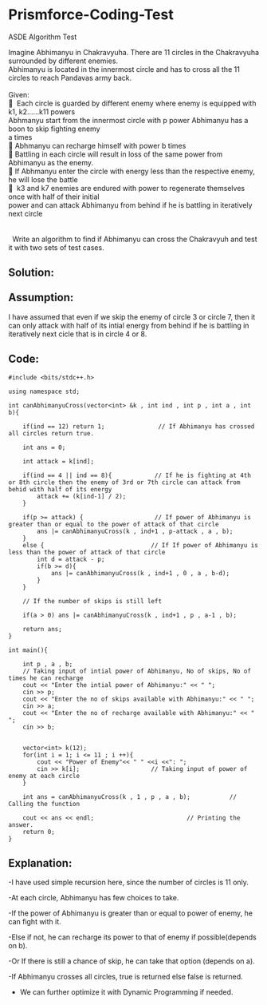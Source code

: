 # Prismforce-Coding-Test

ASDE Algorithm Test

Imagine Abhimanyu in Chakravyuha. There are 11 circles in the Chakravyuha surrounded by different enemies.<br>
Abhimanyu is located in the innermost circle and has to cross all the 11 circles to reach Pandavas army back. <br>
<br>
Given:<br>
  Each circle is guarded by different enemy where enemy is equipped with k1, k2……k11 powers<br>
Abhmanyu start from the innermost circle with p power Abhimanyu has a boon to skip fighting enemy<br>
a times <br>
 Abhmanyu can recharge himself with power b times <br>
 Battling in each circle will result in loss of the same power from Abhimanyu as the enemy. <br>
 If Abhmanyu enter the circle with energy less than the respective enemy, he will lose the battle<br>
  k3 and k7 enemies are endured with power to regenerate themselves once with half of their initial<br>
power and can attack Abhimanyu from behind if he is battling in iteratively next circle <br>
<br>
<br>
 
Write an algorithm to find if Abhimanyu can cross the Chakravyuh and test it with two sets of test cases.<br>

Solution:<br>
<br>
Assumption:<br>
-
I have assumed that even if we skip the enemy of circle 3 or circle 7, then it can only attack with half of its intial energy from behind if he is battling in iteratively next cicle that is in circle 4 or 8.<br>

Code:<br>
-
```
#include <bits/stdc++.h>

using namespace std;

int canAbhimanyuCross(vector<int> &k , int ind , int p , int a , int b){

    if(ind == 12) return 1;               // If Abhimanyu has crossed all circles return true.
    
    int ans = 0;

    int attack = k[ind];

    if(ind == 4 || ind == 8){            // If he is fighting at 4th or 8th circle then the enemy of 3rd or 7th circle can attack from behid with half of its energy
        attack += (k[ind-1] / 2);
    }

    if(p >= attack) {                    // If power of Abhimanyu is greater than or equal to the power of attack of that circle
        ans |= canAbhimanyuCross(k , ind+1 , p-attack , a , b);
    }
    else {                              // If If power of Abhimanyu is less than the power of attack of that circle
        int d = attack - p;
        if(b >= d){
            ans |= canAbhimanyuCross(k , ind+1 , 0 , a , b-d);
        }
    }

    // If the number of skips is still left
    
    if(a > 0) ans |= canAbhimanyuCross(k , ind+1 , p , a-1 , b);

    return ans;
}

int main(){

    int p , a , b;
    // Taking input of intial power of Abhimanyu, No of skips, No of times he can recharge
    cout << "Enter the intial power of Abhimanyu:" << " ";
    cin >> p;
    cout << "Enter the no of skips available with Abhimanyu:" << " ";
    cin >> a;
    cout << "Enter the no of recharge available with Abhimanyu:" << " ";
    cin >> b;
                         

    vector<int> k(12);
    for(int i = 1; i <= 11 ; i ++){
        cout << "Power of Enemy"<< " " <<i <<": ";
        cin >> k[i];                    // Taking input of power of enemy at each circle
    }

    int ans = canAbhimanyuCross(k , 1 , p , a , b);           // Calling the function

    cout << ans << endl;                          // Printing the answer.
    return 0;
}
```
Explanation:
-
-I have used simple recursion here, since the number of circles is 11 only.

-At each circle, Abhimanyu has few choices to take.

-If the power of Abhimanyu is greater than or equal to power of enemy, he can fight with it.

-Else if not, he can recharge its power to that of enemy if possible(depends on b).

-Or If there is still a chance of skip, he can take that option (depends on a).

-If Abhimanyu crosses all circles, true is returned else false is returned.

- We can further optimize it with Dynamic Programming if needed.
